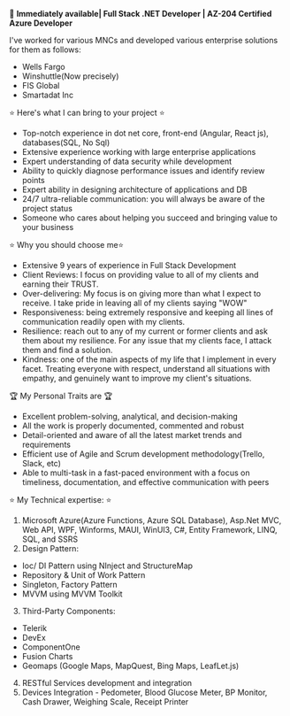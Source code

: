 🚀 **Immediately available| Full Stack .NET Developer | AZ-204 Certified Azure Developer**

I've worked for various MNCs and developed various enterprise solutions for them as follows:
  - Wells Fargo
  - Winshuttle(Now precisely)
  - FIS Global
  - Smartadat Inc

⭐ Here's what I can bring to your project ⭐
- Top-notch experience in dot net core, front-end (Angular, React js), databases(SQL, No Sql)
- Extensive experience working with large enterprise applications
- Expert understanding of data security while development
- Ability to quickly diagnose performance issues and identify review points
- Expert ability in designing architecture of applications and DB
- 24/7 ultra-reliable communication: you will always be aware of the project status
- Someone who cares about helping you succeed and bringing value to your business

⭐ Why you should choose me⭐
- Extensive 9 years of experience in Full Stack Development
- Client Reviews: I focus on providing value to all of my clients and earning their TRUST.
- Over-delivering: My focus is on giving more than what I expect to receive. I take pride in leaving all of my clients saying "WOW"
- Responsiveness: being extremely responsive and keeping all lines of communication readily open with my clients.
- Resilience: reach out to any of my current or former clients and ask them about my resilience. For any issue that my clients face, I attack them and find a solution.
- Kindness: one of the main aspects of my life that I implement in every facet. Treating everyone with respect, understand all situations with empathy, and genuinely want to improve my client's situations.

🏆 My Personal Traits are 🏆
- Excellent problem-solving, analytical, and decision-making
- All the work is properly documented, commented and robust
- Detail-oriented and aware of all the latest market trends and requirements
- Efficient use of Agile and Scrum development methodology(Trello, Slack, etc)
- Able to multi-task in a fast-paced environment with a focus on timeliness, documentation, and effective communication with peers

⭐ My Technical expertise: ⭐
1. Microsoft Azure(Azure Functions, Azure SQL Database), Asp.Net MVC, Web API, WPF, Winforms, MAUI, WinUI3, C#, Entity Framework, LINQ, SQL, and SSRS
2. Design Pattern:
- Ioc/ DI Pattern using NInject and StructureMap
- Repository & Unit of Work Pattern
- Singleton, Factory Pattern
- MVVM using MVVM Toolkit
3. Third-Party Components:
- Telerik
- DevEx
- ComponentOne
- Fusion Charts
- Geomaps (Google Maps, MapQuest, Bing Maps, LeafLet.js)
4. RESTful Services development and integration
5. Devices Integration - Pedometer, Blood Glucose Meter, BP Monitor, Cash Drawer, Weighing Scale, Receipt Printer


  
